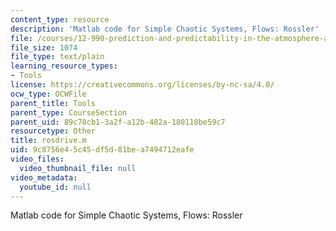 ```yaml
---
content_type: resource
description: 'Matlab code for Simple Chaotic Systems, Flows: Rossler'
file: /courses/12-990-prediction-and-predictability-in-the-atmosphere-and-oceans-spring-2003/9c8756e45c45df5d81bea7494712eafe_rosdrive.m
file_size: 1074
file_type: text/plain
learning_resource_types:
- Tools
license: https://creativecommons.org/licenses/by-nc-sa/4.0/
ocw_type: OCWFile
parent_title: Tools
parent_type: CourseSection
parent_uid: 89c78cb1-3a2f-a12b-482a-180118be59c7
resourcetype: Other
title: rosdrive.m
uid: 9c8756e4-5c45-df5d-81be-a7494712eafe
video_files:
  video_thumbnail_file: null
video_metadata:
  youtube_id: null
---
```

Matlab code for Simple Chaotic Systems, Flows: Rossler